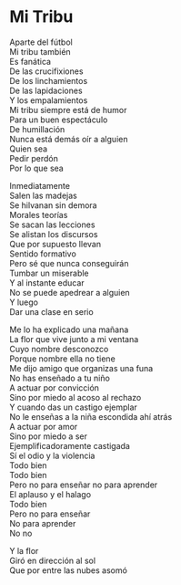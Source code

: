 # Mi Tribu  

Aparte del fútbol  
Mi tribu también  
Es fanática  
De las crucifixiones  
De los linchamientos  
De las lapidaciones  
Y los empalamientos  
Mi tribu siempre está de humor  
Para un buen espectáculo  
De humillación  
Nunca está demás oír a alguien  
Quien sea  
Pedir perdón  
Por lo que sea  

Inmediatamente  
Salen las madejas  
Se hilvanan sin demora  
Morales teorías  
Se sacan las lecciones  
Se alistan los discursos  
Que por supuesto llevan  
Sentido formativo  
Pero sé que nunca conseguirán  
Tumbar un miserable  
Y al instante educar  
No se puede apedrear a alguien  
Y luego  
Dar una clase en serio  

Me lo ha explicado una mañana  
La flor que vive junto a mi ventana  
Cuyo nombre desconozco  
Porque nombre ella no tiene  
Me dijo amigo que organizas una funa  
No has enseñado a tu niño  
A actuar por convicción  
Sino por miedo al acoso al rechazo  
Y cuando das un castigo ejemplar  
No le enseñas a la niña escondida ahí atrás  
A actuar por amor  
Sino por miedo a ser  
Ejemplificadoramente castigada  
Sí el odio y la violencia  
Todo bien  
Todo bien  
Pero no para enseñar no para aprender  
El aplauso y el halago  
Todo bien  
Pero no para enseñar  
No para aprender  
No no  

Y la flor  
Giró en dirección al sol  
Que por entre las nubes asomó  
